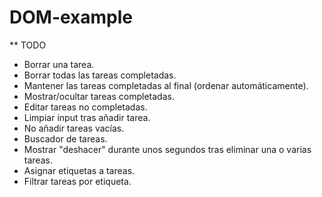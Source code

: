 # DOM-example
** TODO
* Borrar una tarea.
* Borrar todas las tareas completadas.
* Mantener las tareas completadas al final (ordenar automáticamente).
* Mostrar/ocultar tareas completadas.
* Editar tareas no completadas.
* Limpiar input tras añadir tarea.
* No añadir tareas vacías.
* Buscador de tareas.
* Mostrar "deshacer" durante unos segundos tras eliminar una o varias tareas.
* Asignar etiquetas a tareas.
* Filtrar tareas por etiqueta.